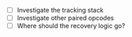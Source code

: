 - [ ] Investigate the tracking stack
- [ ] Investigate other paired opcodes
- [ ] Where should the recovery logic go?
